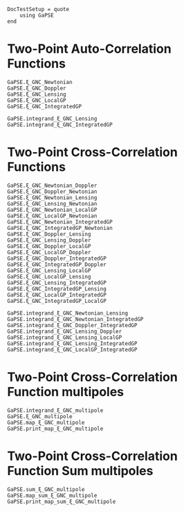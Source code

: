 ```@meta
DocTestSetup = quote
    using GaPSE
end
```

# Two-Point Auto-Correlation Functions

```@docs
GaPSE.ξ_GNC_Newtonian
GaPSE.ξ_GNC_Doppler
GaPSE.ξ_GNC_Lensing
GaPSE.ξ_GNC_LocalGP
GaPSE.ξ_GNC_IntegratedGP

GaPSE.integrand_ξ_GNC_Lensing
GaPSE.integrand_ξ_GNC_IntegratedGP
```

# Two-Point Cross-Correlation Functions

```@docs
GaPSE.ξ_GNC_Newtonian_Doppler
GaPSE.ξ_GNC_Doppler_Newtonian
GaPSE.ξ_GNC_Newtonian_Lensing
GaPSE.ξ_GNC_Lensing_Newtonian
GaPSE.ξ_GNC_Newtonian_LocalGP
GaPSE.ξ_GNC_LocalGP_Newtonian
GaPSE.ξ_GNC_Newtonian_IntegratedGP
GaPSE.ξ_GNC_IntegratedGP_Newtonian
GaPSE.ξ_GNC_Doppler_Lensing
GaPSE.ξ_GNC_Lensing_Doppler
GaPSE.ξ_GNC_Doppler_LocalGP
GaPSE.ξ_GNC_LocalGP_Doppler
GaPSE.ξ_GNC_Doppler_IntegratedGP
GaPSE.ξ_GNC_IntegratedGP_Doppler
GaPSE.ξ_GNC_Lensing_LocalGP
GaPSE.ξ_GNC_LocalGP_Lensing
GaPSE.ξ_GNC_Lensing_IntegratedGP
GaPSE.ξ_GNC_IntegratedGP_Lensing
GaPSE.ξ_GNC_LocalGP_IntegratedGP
GaPSE.ξ_GNC_IntegratedGP_LocalGP

GaPSE.integrand_ξ_GNC_Newtonian_Lensing
GaPSE.integrand_ξ_GNC_Newtonian_IntegratedGP
GaPSE.integrand_ξ_GNC_Doppler_IntegratedGP
GaPSE.integrand_ξ_GNC_Lensing_Doppler
GaPSE.integrand_ξ_GNC_Lensing_LocalGP
GaPSE.integrand_ξ_GNC_Lensing_IntegratedGP
GaPSE.integrand_ξ_GNC_LocalGP_IntegratedGP
```


# Two-Point Cross-Correlation Function multipoles

```@docs
GaPSE.integrand_ξ_GNC_multipole
GaPSE.ξ_GNC_multipole
GaPSE.map_ξ_GNC_multipole
GaPSE.print_map_ξ_GNC_multipole
```

# Two-Point Cross-Correlation Function Sum multipoles

```@docs
GaPSE.sum_ξ_GNC_multipole
GaPSE.map_sum_ξ_GNC_multipole
GaPSE.print_map_sum_ξ_GNC_multipole
```
